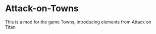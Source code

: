 Attack-on-Towns
===============

This is a mod for the game Towns, introducing elements from Attack on Titan
